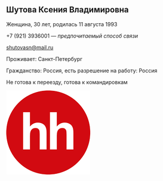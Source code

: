 ## Шутова Ксения Владимировна

Женщина, 30 лет, родилась 11 августа 1993

+7 (921) 3936001 — _предпочитаемый способ связи_

shutovasn@mail.ru

Проживает: Санкт-Петербург

Гражданство: Россия, есть разрешение на работу: Россия

Не готова к переезду, готова к командировкам

![HH.ru](image.png)
